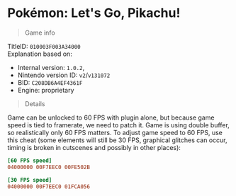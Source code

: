 # Pokémon: Let's Go, Pikachu!

> Game info

TitleID: `010003F003A34000`<br>
Explanation based on:
- Internal version: `1.0.2`, 
- Nintendo version ID: `v2`/`v131072`
- BID: `C208DB6A4EF4361F`
- Engine: proprietary

> Details

Game can be unlocked to 60 FPS with plugin alone, but because game speed is tied to framerate, we need to patch it. Game is using double buffer, so realistically only 60 FPS matters. To adjust game speed to 60 FPS, use this cheat (some elements will still be 30 FPS, graphical glitches can occur, timing is broken in cutscenes and possibly in other places):

```ini
[60 FPS speed]
04000000 00F7EEC0 00FE502B

[30 FPS speed]
04000000 00F7EEC0 01FCA056
```
